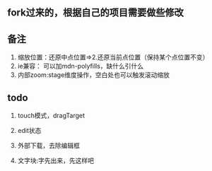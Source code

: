 ## fork过来的，根据自己的项目需要做些修改

## 备注
1. 缩放位置：还原中点位置=>2.还原当前点位置（保持某个点位置不变）
2. ie兼容： 可以加mdn-polyfills，缺什么引什么
3. 内部zoom:stage维度操作，空白处也可以触发滚动缩放

## todo
1. touch模式，dragTarget
2. edit状态
3. 外部下载，去除编辑框

3. 文字块:字先出来，先这样吧